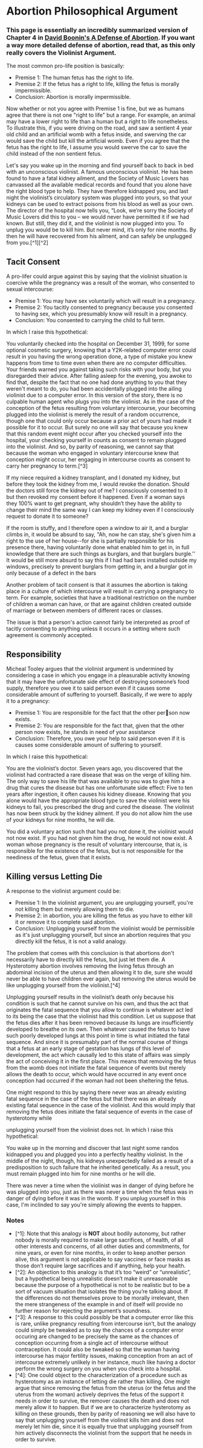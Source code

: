 # Abortion Philosophical Argument

### This page is essentially an incredibly summarized version of Chapter 4 in [David Boonin's A Defense of Abortion](https://files.catbox.moe/4j4mri.pdf). If you want a way more detailed defense of abortion, read that, as this only really covers the Violinist Argument.

The most common pro-life position is basically:

* Premise 1: The human fetus has the right to life.
* Premise 2: If the fetus has a right to life, killing the fetus is morally impermissible.
* Conclusion: Abortion is morally impermissible.

Now whether or not you agree with Premise 1 is fine, but we as humans agree that there is not one "right to life" but a range. For example, an animal may have a lower right to life than a human  but a right to life nonetheless. To illustrate this, if you were driving on the road, and saw a sentient 4 year old child and an artificial womb with a fetus inside, and swerving the car would save the child but kill the artificial womb. Even if you agree that the fetus has the right to life, I assume you would swerve the car to save the child instead of the non sentient fetus.

Let's say you wake up in the morning and find yourself back to back in bed with an unconscious violinist. A famous unconscious violinist. He has been found to have a fatal kidney ailment, and the Society of Music Lovers has canvassed all the available medical records and found that you alone have the right blood type to help. They have therefore kidnapped you, and last night the violinist’s circulatory system was plugged into yours, so that your kidneys can be used to extract poisons from his blood as well as your own. The director of the hospital now tells you, “Look, we’re sorry the Society of Music Lovers did this to you – we would never have permitted it if we had known. But still, they did it, and the violinist is now plugged into you. To unplug you would be to kill him. But never mind, it’s only for nine months. By then he will have recovered from his ailment, and can safely be unplugged from you.\[^1\]\[^2\]

## Tacit Consent

A pro-lifer could argue against this by saying that the violinist situation is coercive while the pregnancy was a result of the woman, who consented to sexual intercourse:

* Premise 1: You may have sex voluntarily which will result in a pregnancy.
* Premise 2: You tacitly consented to pregnancy because you consented to having sex, which you presumably know will result in a pregnancy.
* Conclusion: You consented to carrying the child to full term.

In which I raise this hypothetical:

You voluntarily checked into the hospital on December 31, 1999, for some optional cosmetic surgery, knowing that a Y2K-related computer error could result in you having the wrong operation done, a type of mistake you knew happens from time to time even when there are no computer difficulties. Your friends warned you against taking such risks with your body, but you disregarded their advice. After falling asleep for the evening, you awoke to find that, despite the fact that no one had done anything to you that they weren't meant to do, you had been accidentally plugged into the ailing violinist due to a computer error. In this version of the story, there is no culpable human agent who plugs you into the violinist. As in the case of the conception of the fetus resulting from voluntary intercourse, your becoming plugged into the violinist is merely the result of a random occurrence, though one that could only occur because a prior act of yours had made it possible for it to occur. But surely no one will say that because you knew that this random event might occur after you checked yourself into the hospital, your checking yourself in counts as consent to remain plugged into the violinist. And so, by parity of reasoning, we cannot say that because the woman who engaged in voluntary intercourse knew that conception might occur, her engaging in intercourse counts as consent to carry her pregnancy to term.\[^3\]

If my niece required a kidney transplant, and I donated my kidney, but before they took the kidney from me, I would revoke the donation. Should the doctors still force the kidney out of me? I consciously consented to it but then revoked my consent before it happened. Even if a woman says they 100% want to get pregnant, why shouldn’t they have the ability to change their mind the same way I can keep my kidney even if I consciously request to donate it to someone?

If the room is stuffy, and I therefore open a window to air it, and a burglar climbs in, it would be absurd to say, "Ah, now he can stay, she's given him a right to the use of her house--for she is partially responsible for his presence there, having voluntarily done what enabled him to get in, in full knowledge that there are such things as burglars, and that burglars burgle.'' It would be still more absurd to say this if I had had bars installed outside my windows, precisely to prevent burglars from getting in, and a burglar got in only because of a defect in the bars

Another problem of tacit consent is that it assumes the abortion is taking place in a culture of which intercourse will result in carrying a pregnancy to term. For example, societies that have a traditional restriction on the number of children a woman can have, or that are against children created outside of marriage or between members of different races or classes.

The issue is that a person's action cannot fairly be interpreted as proof of tacitly consenting to anything unless it occurs in a setting where such agreement is commonly accepted.

## Responsibility

Micheal Tooley argues that the violinist argument is undermined by considering a case in which you engage in a pleasurable activity knowing that it may have the unfortunate side effect of destroying someone’s food supply, therefore you owe it to said person even if it causes some considerable amount of suffering to yourself. Basically, if we were to apply it to a pregnancy:

* Premise 1: You are responsible for the fact that the other person now exists. 
* Premise 2: You are responsible for the fact that, given that the other person now exists, he stands in need of your assistance
* Conclusion: Therefore, you owe your help to said person even if it is causes some considerable amount of suffering to yourself.

In which I raise this hypothetical:

You are the violinist’s doctor. Seven years ago, you discovered that the violinist had contracted a rare disease that was on the verge of killing him. The only way to save his life that was available to you was to give him a drug that cures the disease but has one unfortunate side effect: Five to ten years after ingestion, it often causes his kidney disease. Knowing that you alone would have the appropriate blood type to save the violinist were his kidneys to fail, you prescribed the drug and cured the disease. The violinist has now been struck by the kidney ailment. If you do not allow him the use of your kidneys for nine months, he will die.

You did a voluntary action such that had you not done it, the violinist would not now exist. If you had not given him the drug, he would not now exist. A woman whose pregnancy is the result of voluntary intercourse, that is, is responsible for the existence of the fetus, but is not responsible for the neediness of the fetus, given that it exists.

## Killing versus Letting Die

 A response to the violinist argument could be:

* Premise 1: In the violinist argument, you are unplugging yourself, you're not killing them but merely allowing them to die.
* Premise 2: in abortion, you are killing the fetus as you have to either kill it or remove it to complete said abortion.
* Conclusion: Unplugging yourself from the violinist would be permissible as it's just unplugging yourself, but since an abortion requires that you directly kill the fetus, it is not a valid analogy.

The problem that comes with this conclusion is that abortions don't necessarily have to directly kill the fetus, but just let them die. A Hysterotomy abortion involves removing the living fetus through an abdominal incision of the uterus and then allowing it to die, sure she would never be able to have children  ever again, but removing the uterus would be like unplugging yourself from the violinist.\[^4\]

Unplugging yourself results in the violinist’s death only because his condition is such that he cannot survive on his own, and thus the act that originates the fatal sequence that you allow to continue is whatever act led to its being the case that the violinist had this condition. Let us suppose that the fetus dies after it has been removed because its lungs are insufficiently developed to breathe on its own. Then whatever caused the fetus to have such poorly developed lungs at this point in time is what initiated the fatal sequence. And since it is presumably part of the normal course of things that a fetus at an early stage of gestation has lungs of this level of development, the act which causally led to this state of affairs was simply the act of conceiving it in the first place. This means that removing the fetus from the womb does not initiate the fatal sequence of events but merely allows the death to occur, which would have occurred in any event once conception had occurred if the woman had not been sheltering the fetus.

One might respond to this by saying there never was an already existing fatal sequence in the case of the fetus but that there was an already existing fatal sequence in the case of the violinist. And this would imply that removing the fetus does initiate the fatal sequence of events in the case of hysterotomy while  
unplugging yourself from the violinist does not. In which I raise this hypothetical:

You wake up in the morning and discover that last night some randos kidnapped you and plugged you into a perfectly healthy violinist. In the middle of the night, though, his kidneys unexpectedly failed as a result of a predisposition to such failure that he inherited genetically. As a result, you must remain plugged into him for nine months or he will die.

There was never a time when the violinist was in danger of dying before he was plugged into you, just as there was never a time when the fetus was in danger of dying before it was in the womb. If you unplug yourself in this case, I'm inclinded to say you're simply allowing the events to happen.



### Notes

* \[^1\]: Note that this analogy is **NOT** about bodily autonomy, but rather nobody is morally required to make large sacrifices, of health, of all other interests and concerns, of all other duties and commitments, for nine years, or even for nine months, in order to keep another person alive, this argument is not applicable to say vaccines or face masks as those don’t require large sacrifices and if anything, help your health.
* \[^2\]: An objection to this analogy is that it’s too “weird” or “unrealistic”, but a hypothetical being unrealistic doesn’t make it unreasonable because the purpose of a hypothetical is not to be realistic but to be a sort of vacuum situation that isolates the thing you’re talking about. If the differences do not themselves prove to be morally irrelevant, then the mere strangeness of the example in and of itself will provide no further reason for rejecting the argument’s soundness.
* \[^3\]: A response to this could possibly be that a computer error like this is rare, unlike pregnancy resulting from intercourse isn’t, but the analogy could simply be tweaked as to say the chances of a computer error occuring are changed to be precisely the same as the chances of conception occurring from a single act of intercourse without contraception. It could also be tweaked so that the woman having intercourse has major fertility issues, making conception from an act of intercourse extremely unlikely in her instance, much like having a doctor perform the wrong surgery on you when you check into a hospital.
* \[^4\]: One could object to the characterization of a procedure such as hysterotomy as an instance of letting die rather than killing. One might argue that since removing the fetus from the uterus \(or the fetus and the uterus from the woman\) actively deprives the fetus of the support it needs in order to survive, the remover causes the death and does not merely allow it to happen. But if we are to characterize hysterotomy as killing on these grounds, then by parity of reasoning we will also have to say that unplugging yourself from the violinst kills him and does not merely let him die, since it is equally true that unplugging yourself from him actively disconnects the violinist from the support that he needs in order to survive.

